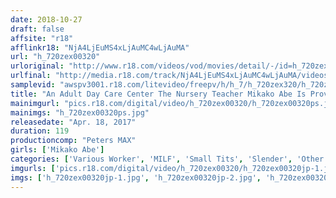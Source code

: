 ```yaml
---
date: 2018-10-27
draft: false
affsite: "r18"
afflinkr18: "NjA4LjEuMS4xLjAuMC4wLjAuMA"
url: "h_720zex00320"
urloriginal: "http://www.r18.com/videos/vod/movies/detail/-/id=h_720zex00320"
urlfinal: "http://media.r18.com/track/NjA4LjEuMS4xLjAuMC4wLjAuMA/videos/vod/movies/detail/-/id=h_720zex00320"
samplevid: "awspv3001.r18.com/litevideo/freepv/h/h_7/h_720zex320/h_720zex320_dmb_w.mp4"
title: "An Adult Day Care Center The Nursery Teacher Mikako Abe Is Providing Baby Play Services"
mainimgurl: "pics.r18.com/digital/video/h_720zex00320/h_720zex00320ps.jpg"
mainimgs: "h_720zex00320ps.jpg"
releasedate: "Apr. 18, 2017"
duration: 119
productioncomp: "Peters MAX"
girls: ['Mikako Abe']
categories: ['Various Worker', 'MILF', 'Small Tits', 'Slender', 'Other Fetishes', 'Shaved Pussy', 'Featured Actress', 'Massage', 'Hi-Def']
imgurls: ['pics.r18.com/digital/video/h_720zex00320/h_720zex00320jp-1.jpg', 'pics.r18.com/digital/video/h_720zex00320/h_720zex00320jp-2.jpg', 'pics.r18.com/digital/video/h_720zex00320/h_720zex00320jp-3.jpg', 'pics.r18.com/digital/video/h_720zex00320/h_720zex00320jp-4.jpg', 'pics.r18.com/digital/video/h_720zex00320/h_720zex00320jp-5.jpg', 'pics.r18.com/digital/video/h_720zex00320/h_720zex00320jp-6.jpg', 'pics.r18.com/digital/video/h_720zex00320/h_720zex00320jp-7.jpg', 'pics.r18.com/digital/video/h_720zex00320/h_720zex00320jp-8.jpg', 'pics.r18.com/digital/video/h_720zex00320/h_720zex00320jp-9.jpg', 'pics.r18.com/digital/video/h_720zex00320/h_720zex00320jp-10.jpg', 'pics.r18.com/digital/video/h_720zex00320/h_720zex00320jp-11.jpg', 'pics.r18.com/digital/video/h_720zex00320/h_720zex00320jp-12.jpg', 'pics.r18.com/digital/video/h_720zex00320/h_720zex00320jp-13.jpg', 'pics.r18.com/digital/video/h_720zex00320/h_720zex00320jp-14.jpg', 'pics.r18.com/digital/video/h_720zex00320/h_720zex00320jp-15.jpg', 'pics.r18.com/digital/video/h_720zex00320/h_720zex00320jp-16.jpg', 'pics.r18.com/digital/video/h_720zex00320/h_720zex00320jp-17.jpg', 'pics.r18.com/digital/video/h_720zex00320/h_720zex00320jp-18.jpg', 'pics.r18.com/digital/video/h_720zex00320/h_720zex00320jp-19.jpg', 'pics.r18.com/digital/video/h_720zex00320/h_720zex00320jp-20.jpg']
imgs: ['h_720zex00320jp-1.jpg', 'h_720zex00320jp-2.jpg', 'h_720zex00320jp-3.jpg', 'h_720zex00320jp-4.jpg', 'h_720zex00320jp-5.jpg', 'h_720zex00320jp-6.jpg', 'h_720zex00320jp-7.jpg', 'h_720zex00320jp-8.jpg', 'h_720zex00320jp-9.jpg', 'h_720zex00320jp-10.jpg', 'h_720zex00320jp-11.jpg', 'h_720zex00320jp-12.jpg', 'h_720zex00320jp-13.jpg', 'h_720zex00320jp-14.jpg', 'h_720zex00320jp-15.jpg', 'h_720zex00320jp-16.jpg', 'h_720zex00320jp-17.jpg', 'h_720zex00320jp-18.jpg', 'h_720zex00320jp-19.jpg', 'h_720zex00320jp-20.jpg']
---
```

